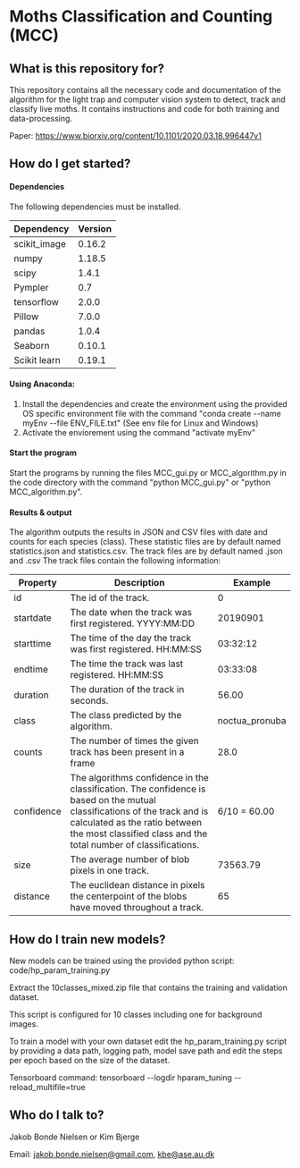 # Moths Classification and Counting (MCC) 
## What is this repository for? ##

This repository contains all the necessary code and documentation of the algorithm for the light trap and computer vision system to detect, track and classify live moths.
It contains instructions and code for both training and data-processing.

Paper:
https://www.biorxiv.org/content/10.1101/2020.03.18.996447v1


## How do I get started? ##
#### Dependencies ####
The following dependencies must be installed.

| Dependency   | Version  |
|--------------|----------|
| scikit_image | 0.16.2	  |
| numpy        | 1.18.5   |
| scipy        | 1.4.1    |
| Pympler      | 0.7      |
| tensorflow   | 2.0.0    |
| Pillow       | 7.0.0    |
| pandas       | 1.0.4    |
| Seaborn      | 0.10.1   |
| Scikit learn | 0.19.1   |

#### Using Anaconda: ####
1. Install the dependencies and create the environment using the provided OS specific environment file with the command "conda create --name myEnv --file ENV_FILE.txt"
   (See env file for Linux and Windows)
2. Activate the enviorement using the command "activate myEnv"

#### Start the program ####
Start the programs by running the files MCC_gui.py or MCC_algorithm.py in the code directory with the command "python MCC_gui.py" or "python MCC_algorithm.py".

#### Results & output ####
The algorithm outputs the results in JSON and CSV files with date and counts for each species (class).
These statistic files are by default named statistics.json and statistics.csv. The track files are by default named <DirectoryName>.json and <DirectoryName>.csv
The track files contain the following information:

| Property | Description | Example |
|--------------|----------|----------|
| id | The id of the track. | 0 |
| startdate | The date when the track was first registered. YYYY:MM:DD | 20190901 |
| starttime  | The time of the day the track was first registered. HH:MM:SS | 03:32:12 |
| endtime | The time the track was last registered. HH:MM:SS | 03:33:08 |
| duration | The duration of the track in seconds. | 56.00 |
| class | The class predicted by the algorithm. | noctua_pronuba |
| counts | The number of times the given track has been present in a frame | 28.0 |
| confidence | The algorithms confidence in the classification. The confidence is based on the mutual classifications of the track and is calculated as the ratio between the most classified class and the total number of classifications. | 6/10 = 60.00 |
| size | The average number of blob pixels in one track. | 73563.79 |
| distance | The euclidean distance in pixels the centerpoint of the blobs have moved throughout a track. | 65 | 



## How do I train new models? ##
New models can be trained using the provided python script: code/hp_param_training.py 

Extract the 10classes_mixed.zip file that contains the training and validation dataset.

This script is configured for 10 classes including one for background images.

To train a model with your own dataset edit the hp_param_training.py script by providing a data path, 
logging path, model save path and edit the steps per epoch based on the size of the dataset.

Tensorboard command: tensorboard --logdir hparam_tuning --reload_multifile=true

## Who do I talk to? ##
Jakob Bonde Nielsen or Kim Bjerge

Email: jakob.bonde.nielsen@gmail.com, kbe@ase.au.dk
